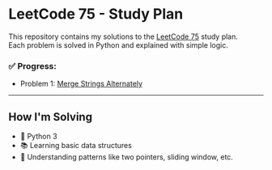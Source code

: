 # LeetCode 75 - Study Plan

This repository contains my solutions to the [LeetCode 75](https://leetcode.com/study-plan/leetcode-75/) study plan.  
Each problem is solved in Python and explained with simple logic.

### ✅ Progress:
- Problem 1: [Merge Strings Alternately](https://leetcode.com/problems/merge-strings-alternately/description/?envType=study-plan-v2&envId=leetcode-75)

---

## How I'm Solving
- 🔰 Python 3
- 📚 Learning basic data structures
- 🧠 Understanding patterns like two pointers, sliding window, etc.
